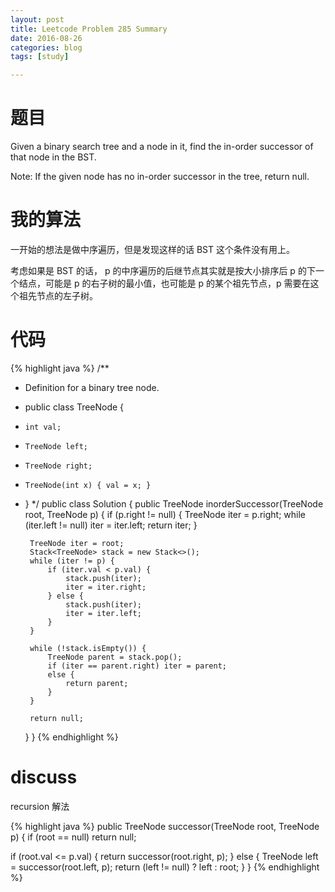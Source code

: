 ```yaml
---
layout: post
title: Leetcode Problem 285 Summary
date: 2016-08-26
categories: blog
tags: [study]

---
```


# 题目

Given a binary search tree and a node in it, find the in-order successor of that node in the BST.

Note: If the given node has no in-order successor in the tree, return null.

# 我的算法

一开始的想法是做中序遍历，但是发现这样的话 BST 这个条件没有用上。

考虑如果是 BST 的话， p 的中序遍历的后继节点其实就是按大小排序后 p 的下一个结点，可能是 p 的右子树的最小值，也可能是 p 的某个祖先节点，p 需要在这个祖先节点的左子树。

# 代码

{% highlight java %}
/**
 * Definition for a binary tree node.
 * public class TreeNode {
 *     int val;
 *     TreeNode left;
 *     TreeNode right;
 *     TreeNode(int x) { val = x; }
 * }
 */
public class Solution {
    public TreeNode inorderSuccessor(TreeNode root, TreeNode p) {
        if (p.right != null) {
            TreeNode iter = p.right;
            while (iter.left != null) iter = iter.left;
            return iter;
        }
        
        TreeNode iter = root;
        Stack<TreeNode> stack = new Stack<>();
        while (iter != p) {
            if (iter.val < p.val) {
                stack.push(iter);
                iter = iter.right;
            } else {
                stack.push(iter);
                iter = iter.left;
            }
        }
        
        while (!stack.isEmpty()) {
            TreeNode parent = stack.pop();
            if (iter == parent.right) iter = parent;
            else {
                return parent;
            }
        }
        
        return null;
    }
}
{% endhighlight %}

# discuss

recursion 解法

{% highlight java %}
public TreeNode successor(TreeNode root, TreeNode p) {
  if (root == null)
    return null;

  if (root.val <= p.val) {
    return successor(root.right, p);
  } else {
    TreeNode left = successor(root.left, p);
    return (left != null) ? left : root;
  }
}
{% endhighlight %}
